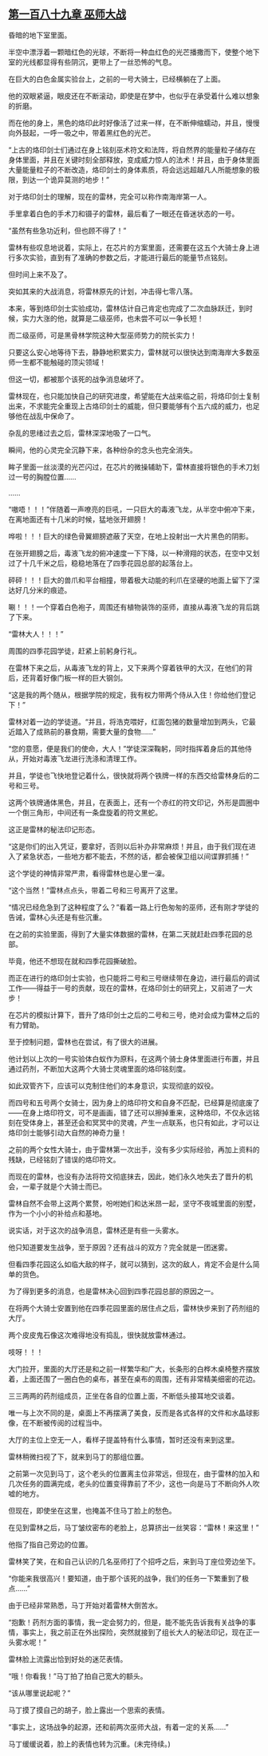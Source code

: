 ## [第一百八十九章 巫师大战](https://www.xxbiquge.com/11_11222/8808969.html)


  昏暗的地下室里面。

  半空中漂浮着一颗暗红色的光球，不断将一种血红色的光芒播撒而下，使整个地下室的光线都显得有些阴沉，更带上了一丝恐怖的气息。

  在巨大的白色金属实验台上，之前的一号大骑士，已经横躺在了上面。

  他的双眼紧逼，眼皮还在不断滚动，即使是在梦中，也似乎在承受着什么难以想象的折磨。

  而在他的身上，黑色的烙印此时好像活了过来一样，在不断伸缩蠕动，并且，慢慢向外鼓起，一呼一吸之中，带着黑红色的光芒。

  “上古的烙印剑士们通过在身上铭刻巫术符文和法阵，将自然界的能量粒子储存在身体里面，并且在关键时刻全部释放，变成威力惊人的法术！并且，由于身体里面大量能量粒子的不断改造，烙印剑士的身体素质，将会远远超越凡人所能想象的极限，到达一个诡异莫测的地步！”

  对于烙印剑士的理解，现在的雷林，完全可以称作南海岸第一人。

  手里拿着白色的手术刀和镊子的雷林，最后看了一眼还在昏迷状态的一号。

  “虽然有些急功近利，但也顾不得了！”

  雷林有些叹息地说着，实际上，在芯片的方案里面，还需要在这五个大骑士身上进行多次实验，直到有了准确的参数之后，才能进行最后的能量节点铭刻。

  但时间上来不及了。

  突如其来的大战消息，将雷林原先的计划，冲击得七零八落。

  本来，等到烙印剑士实验成功，雷林估计自己肯定也完成了二次血脉跃迁，到时候，实力大涨的他，就算是二级巫师，也未尝不可以一争长短！

  而二级巫师，可是黑骨林学院这种大型巫师势力的院长实力！

  只要这么安心地等待下去，静静地积累实力，雷林就可以很快达到南海岸大多数巫师一生都不能触碰的顶尖领域！

  但这一切，都被那个该死的战争消息破坏了。

  雷林现在，也只能加快自己的研究进度，希望能在大战来临之前，将烙印剑士复制出来，不求能完全重现上古烙印剑士的威能，但只要能够有个五六成的威力，也足够他在战乱中保命了。

  杂乱的思绪过去之后，雷林深深地吸了一口气。

  瞬间，他的心灵完全沉静下来，各种纷杂的念头也完全消失。

  眸子里面一丝淡漠的光芒闪过，在芯片的微操辅助下，雷林直接将银色的手术刀划过一号的胸膛位置……

  ……

  “嗷唔！！！”伴随着一声嘹亮的巨吼，一只巨大的毒液飞龙，从半空中俯冲下来，在离地面还有十几米的时候，猛地张开翅膀！

  哗啦！！！巨大的绿色骨翼翅膀遮蔽了天空，在地上投射出一大片黑色的阴影。

  在张开翅膀之后，毒液飞龙的俯冲速度一下下降，以一种滑翔的状态，在空中又划过了十几千米之后，稳稳地落在了四季花园总部的起落台上。

  砰砰！！！巨大的兽爪和平台相撞，带着极大动能的利爪在坚硬的地面上留下了深达好几分米的痕迹。

  唰！！！一个穿着白色袍子，周围还有植物装饰的巫师，直接从毒液飞龙的背后跳了下来。

  “雷林大人！！！”

  周围的四季花园学徒，赶紧上前躬身行礼。

  在雷林下来之后，从毒液飞龙的背上，又下来两个穿着铁甲的大汉，在他们的背后，还背着好像门板一样的巨大钢剑。

  “这是我的两个随从，根据学院的规定，我有权力带两个侍从入住！你给他们登记下！”

  雷林对着一边的学徒道。“并且，将浩克喂好，红面包猪的数量增加到两头，它最近踏入了成熟前的暴食期，需要大量的食物……”

  “您的意愿，便是我们的使命，大人！”学徒深深鞠躬，同时指挥着身后的其他侍从，开始对毒液飞龙进行洗涤和清理工作。

  并且，学徒也飞快地登记着什么，很快就将两个铁牌一样的东西交给雷林身后的二号和三号。

  这两个铁牌通体黑色，并且，在表面上，还有一个赤红的符文印记，外形是圆圈中一个倒三角形，中间还有一条盘旋着的符文黑蛇。

  这正是雷林的秘法印记形态。

  “这是你们的出入凭证，要拿好，否则以后补办非常麻烦！并且，由于我们现在进入了紧急状态，一些地方都不能去，不然的话，都会被保卫组以间谍罪抓捕！”

  这个学徒的神情非常严肃，看得雷林也是心里一凜。

  “这个当然！”雷林点点头，带着二号和三号离开了这里。

  “情况已经危急到了这种程度了么？”看着一路上行色匆匆的巫师，还有刚才学徒的告诫，雷林心头还是有些沉重。

  在之前的实验里面，得到了大量实体数据的雷林，在第二天就赶赴四季花园的总部。

  毕竟，他还不想现在就和四季花园撕破脸。

  而正在进行的烙印剑士实验，也只能将二号和三号继续带在身边，进行最后的调试工作——得益于一号的贡献，现在的雷林，在烙印剑士的研究上，又前进了一大步！

  在芯片的模拟计算下，晋升了烙印剑士之后的二号和三号，绝对会成为雷林之后的有力臂助。

  至于控制问题，雷林也在尝试，有了很大的进展。

  他计划以上次的一号实验体白蚁作为原料，在这两个骑士身体里面进行布置，并且通过药剂，不断加大这两个大骑士灵魂里面的烙印铭刻度。

  如此双管齐下，应该可以克制住他们的本身意识，实现彻底的奴役。

  而四号和五号两个女骑士，因为身上的烙印符文和自身不匹配，已经算是彻底废了——在身上烙印符文，可不是画画，错了还可以擦掉重来，这种烙印，不仅永远铭刻在受体身上，甚至还会和冥冥中的灵魂，产生一点联系，也只有如此，才可以让烙印剑士能够引动大自然的神奇力量！

  之前的两个女性大骑士，由于雷林第一次出手，没有多少实际经验，再加上资料的残缺，已经铭刻了错误的烙印符文。

  而现在的雷林，也没有办法将符文彻底抹去，因此，她们永久地失去了晋升的机会，一辈子就是个大骑士而已。

  雷林自然不会带上这两个累赘，吩咐她们和达米昂一起，坚守不夜城里面的别墅，作为一个小小的补给点和基地。

  说实话，对于这次的战争消息，雷林还是有些一头雾水。

  他只知道要发生战争，至于原因？还有战斗的双方？完全就是一团迷雾。

  但看四季花园这么如临大敌的样子，就可以猜到，这次的敌人，肯定不会是什么简单的货色。

  为了得到更多的消息，也是雷林决心回到四季花园总部的原因之一。

  在将两个大骑士安置到他在四季花园里面的居住点之后，雷林快步来到了药剂组的大厅。

  两个皮皮鬼石像这次难得地没有捣乱，很快就放雷林通过。

  吱呀！！！

  大门拉开，里面的大厅还是和之前一样繁华和广大，长条形的白桦木桌椅整齐摆放着，上面还围了一圈白色的桌布，甚至在桌布的周围，还有非常精美细密的花边。

  三三两两的药剂组成员，正坐在各自的位置上面，不断低头接耳地交谈着。

  唯一与上次不同的是，桌面上不再摆满了美食，反而是各式各样的文件和水晶球影像，在不断被传阅的过程当中。

  大厅的主位上空无一人，看样子提盖特有什么事情，暂时还没有来到这里。

  雷林稍微扫视了下，就来到马丁的那组位置。

  之前第一次见到马丁，这个老头的位置离主位非常远，但现在，由于雷林的加入和几次任务的圆满完成，老头的位置变得靠前了不少，这也一向是马丁不断向外人吹嘘的地方。

  但现在，即使坐在这里，也掩盖不住马丁脸上的愁色。

  在见到雷林之后，马丁皱纹密布的老脸上，总算挤出一丝笑容：“雷林！来这里！”

  他指了指自己旁边的位置。

  雷林笑了笑，在和自己认识的几名巫师打了个招呼之后，来到马丁座位旁边坐下。

  “你能来我很高兴！要知道，由于那个该死的战争，我们的任务一下繁重到了极点……”

  由于已经非常熟悉，马丁开始对着雷林大倒苦水。

  “抱歉！药剂方面的事情，我一定会努力的，但是，能不能先告诉我有关战争的事情，事实上，我之前正在外出探险，突然就接到了组长大人的秘法印记，现在正一头雾水呢！”

  雷林脸上流露出恰到好处的迷茫表情。

  “哦！你看我！”马丁拍了拍自己宽大的额头。

  “该从哪里说起呢？”

  马丁摸了摸自己的胡子，脸上露出一个思索的表情。

  “事实上，这场战争的起源，还和前两次巫师大战，有着一定的关系……”

  马丁缓缓说着，脸上的表情也转为沉重。(未完待续。)
